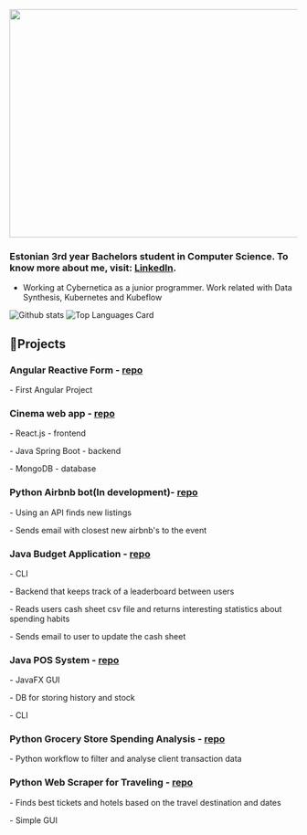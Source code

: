 <p align="center">

  <img src="https://github.com/kristiantamm/kristiantamm/assets/66665144/d2afa21e-8135-4589-b665-7f027f83433e" height="400px" width="800px">
</p>
<h3>
Estonian 3rd year Bachelors student in Computer Science. To know more about me, visit: <a href="https://www.linkedin.com/in/tammkristian/">LinkedIn</a>.
</h3>

- Working at Cybernetica as a junior programmer. Work related with Data Synthesis, Kubernetes and Kubeflow


![Github stats](https://github-readme-stats.vercel.app/api?username=kristiantamm&theme=highcontrast&show_icons=true&count_private=true)
![Top Languages Card](https://github-readme-stats.vercel.app/api/top-langs/?username=kristiantamm&layout=compact&size_weight=0.2&count_weight=0.8)

<h2>🚧Projects</h2>
<h3>Angular Reactive Form - <a href="https://github.com/kristiantamm/angular-form">repo</a></h3>
<p>- First Angular Project</p>
<h3>Cinema web app - <a href="https://github.com/kristiantamm/CinemaApp">repo</a></h3>
<p>- React.js - frontend</p>
<p>- Java Spring Boot - backend</p>
<p>- MongoDB - database</p>
<h3>Python Airbnb bot(In development)- <a href="https://github.com/kristiantamm/CinemaApp">repo</a></h3>
<p>- Using an API finds new listings</p>
<p>- Sends email with closest new airbnb's to the event</p>
<h3>Java Budget Application - <a href="https://github.com/HMaandi/OOP_ryhmatoo_2023">repo</a></h3>
<p>- CLI</p>
<p>- Backend that keeps track of a leaderboard between users</p>
<p>- Reads users cash sheet csv file and returns interesting statistics about spending habits</p>
<p>- Sends email to user to update the cash sheet</p>
<h3>Java POS System - <a href="https://github.com/kristiantamm/POS_System_SE23/tree/master">repo</a></h3>
<p>- JavaFX GUI</p>
<p>- DB for storing history and stock</p>
<p>- CLI</p>
<h3>Python Grocery Store Spending Analysis - <a href="https://github.com/kristiantamm/SJ_AT_Bilance_projekt">repo</a></h3>
<p>- Python workflow to filter and analyse client transaction data</p>
<h3>Python Web Scraper for Traveling - <a href="https://github.com/kristiantamm/Proge1_Ryhmatoo_ReisiSkanner">repo</a></h3>
<p>- Finds best tickets and hotels based on the travel destination and dates</p>
<p>- Simple GUI</p>
